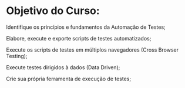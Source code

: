 <h1>Objetivo do Curso:</h1>

Identifique os princípios e fundamentos da Automação de Testes;

Elabore, execute e exporte scripts de testes automatizados;

Execute os scripts de testes em múltiplos navegadores (Cross Browser Testing);

Execute testes dirigidos à dados (Data Driven);

Crie sua própria ferramenta de execução de testes;
